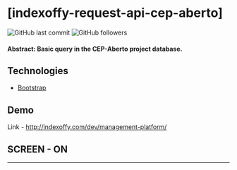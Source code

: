 # [indexoffy-request-api-cep-aberto]

![GitHub last commit](https://img.shields.io/github/last-commit/FernandoCelmer/indexoffy-basic-php-dashboard) ![GitHub followers](https://img.shields.io/github/followers/FernandoCelmer?label=Fernando%20Celmer&style=social)

#### Abstract: Basic query in the CEP-Aberto project database.

## Technologies
- [Bootstrap](https://getbootstrap.com) 

## Demo
Link - http://indexoffy.com/dev/management-platform/ <br> 

## SCREEN - ON 
________________________________
<p>
